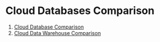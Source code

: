 # Cloud Databases Comparison

1. [Cloud Database Comparison](/sqldatabase)
2. [Cloud Data Warehouse Comparison](/warehouse)
